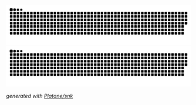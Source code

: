 ![github contribution grid snake animation](https://raw.githubusercontent.com/Alex-302/Alex-302/output/github-contribution-grid-snake-dark.svg#gh-dark-mode-only)![github contribution grid snake animation](https://raw.githubusercontent.com/Alex-302/Alex-302/output/github-contribution-grid-snake.svg#gh-light-mode-only)

_generated with [Platane/snk](https://github.com/Platane/snk)_
